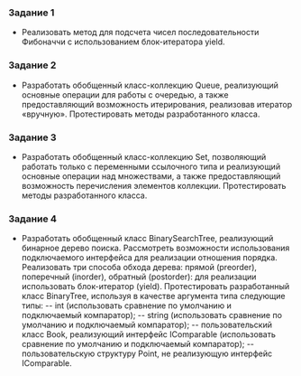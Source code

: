 ### Задание 1
 - Реализовать метод для подсчета чисел последовательности Фибоначчи с использованием блок-итератора yield.

### Задание 2
 - Разработать обобщенный класс-коллекцию Queue, реализующий основные операции для работы с очередью, а также предоставляющий возможность итерирования, реализовав итератор «вручную». Протестировать методы разработанного класса.

### Задание 3
 - Разработать обобщенный класс-коллекцию Set, позволяющий работать только с переменными ссылочного типа и реализующий основные операции над множествами, а также предоставляющий возможность перечисления элементов коллекции. Протестировать методы разработанного класса.

 ### Задание 4
 - Разработать обобщенный класс BinarySearchTree, реализующий бинарное дерево поиска. Рассмотреть возможности использования подключаемого интерфейса для реализации отношения порядка. 
Реализовать три способа обхода дерева: прямой (preorder), поперечный (inorder), обратный (postorder): для реализации использовать блок-итератор (yield). Протестировать разработанный класс BinaryTree<TItem>, используя в качестве аргумента типа следующие типы:
-- int (использовать сравнение по умолчанию и подключаемый компаратор);
-- string (использовать сравнение по умолчанию и подключаемый компаратор);
-- пользовательский класс Book, реализующий интерфейс IComparable (использовать сравнение по умолчанию и подключаемый компаратор);
-- пользовательскую структуру Point, не реализующую интерфейс IComparable.
